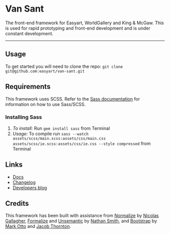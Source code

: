 Van Sant
========

The front-end framework for Easyart, WorldGallery and King &amp; McGaw. This is used for rapid prototyping and front-end development and is under constant development.

---

## Usage
To get started you will need to clone the repo: `git clone git@github.com:easyart/van-sant.git`

## Requirements
This framework uses SCSS. Refer to the [Sass documentation](http://sass-lang.com/docs.html) for information on how to use Sass/SCSS.

### Installing Sass
1. *To install:* Run `gem install sass` from Terminal
2. *Usage:* To compile run `sass --watch assets/scss/main.scss:assets/css/main.css assets/scss/ie.scss:assets/css/ie.css --style compressed` from Terminal

## Links
* [Docs](http://easyart.github.com/van-sant)
* [Changelog](https://github.com/easyart/van-sant/blob/master/CHANGELOG.md)
* [Developers blog](http://easyart.github.com)

## Credits

This framework has been built with assistance from [Normalize](http://necolas.github.com/normalize.css/) by [Nicolas Gallagher](http://nicolasgallagher.com/), [Formalize](http://formalize.me/) and [Unsemantic](http://unsemantic.com/) by [Nathan Smith](http://sonspring.com/), and [Bootstrap](http://getbootstrap.com) by [Mark Otto](http://twitter.com/mdo) and [Jacob Thornton](http://twitter.com/fat).